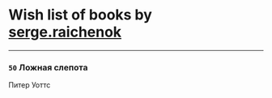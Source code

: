 # Wish list of books by [serge.raichenok](http://vk.com/id2140708)
---

### `50` Ложная слепота
Питер Уоттс

